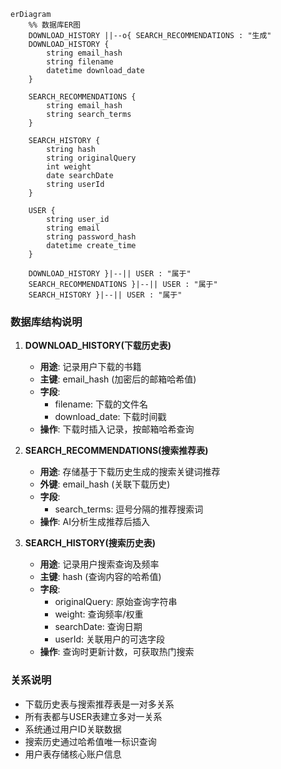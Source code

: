 ```mermaid
erDiagram
    %% 数据库ER图
    DOWNLOAD_HISTORY ||--o{ SEARCH_RECOMMENDATIONS : "生成"
    DOWNLOAD_HISTORY {
        string email_hash
        string filename
        datetime download_date
    }
    
    SEARCH_RECOMMENDATIONS {
        string email_hash
        string search_terms
    }
    
    SEARCH_HISTORY {
        string hash
        string originalQuery
        int weight
        date searchDate
        string userId
    }

    USER {
        string user_id
        string email
        string password_hash
        datetime create_time
    }

    DOWNLOAD_HISTORY }|--|| USER : "属于"
    SEARCH_RECOMMENDATIONS }|--|| USER : "属于"
    SEARCH_HISTORY }|--|| USER : "属于"
```

### 数据库结构说明

1. **DOWNLOAD_HISTORY(下载历史表)**
   - **用途**: 记录用户下载的书籍
   - **主键**: email_hash (加密后的邮箱哈希值)
   - **字段**:
     - filename: 下载的文件名
     - download_date: 下载时间戳
   - **操作**: 下载时插入记录，按邮箱哈希查询

2. **SEARCH_RECOMMENDATIONS(搜索推荐表)**
   - **用途**: 存储基于下载历史生成的搜索关键词推荐
   - **外键**: email_hash (关联下载历史)
   - **字段**:
     - search_terms: 逗号分隔的推荐搜索词
   - **操作**: AI分析生成推荐后插入

3. **SEARCH_HISTORY(搜索历史表)**
   - **用途**: 记录用户搜索查询及频率
   - **主键**: hash (查询内容的哈希值)
   - **字段**:
     - originalQuery: 原始查询字符串
     - weight: 查询频率/权重
     - searchDate: 查询日期
     - userId: 关联用户的可选字段
   - **操作**: 查询时更新计数，可获取热门搜索

### 关系说明
- 下载历史表与搜索推荐表是一对多关系
- 所有表都与USER表建立多对一关系
- 系统通过用户ID关联数据
- 搜索历史通过哈希值唯一标识查询
- 用户表存储核心账户信息

